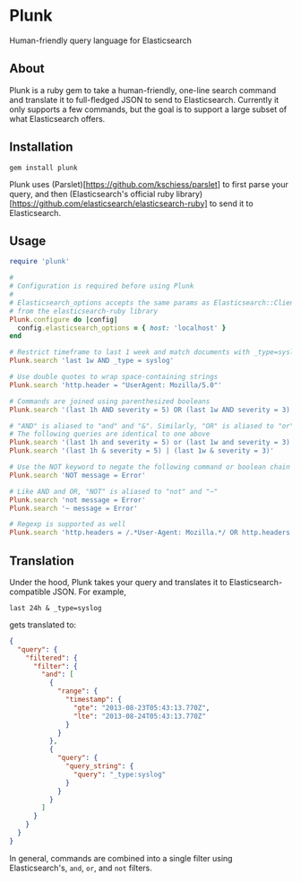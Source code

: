 Plunk
=====

Human-friendly query language for Elasticsearch

## About

Plunk is a ruby gem to take a human-friendly, one-line search command and
translate it to full-fledged JSON to send to Elasticsearch. Currently it only
supports a few commands, but the goal is to support a large subset of what
Elasticsearch offers.

## Installation
```
gem install plunk
```

Plunk uses (Parslet)[https://github.com/kschiess/parslet] to first parse your
query, and then (Elasticsearch's official ruby library)[https://github.com/elasticsearch/elasticsearch-ruby]
to send it to Elasticsearch.

## Usage
```ruby
require 'plunk'

# 
# Configuration is required before using Plunk
# 
# Elasticsearch_options accepts the same params as Elasticsearch::Client
# from the elasticsearch-ruby library
Plunk.configure do |config|
  config.elasticsearch_options = { host: 'localhost' }
end

# Restrict timeframe to last 1 week and match documents with _type=syslog
Plunk.search 'last 1w AND _type = syslog'

# Use double quotes to wrap space-containing strings
Plunk.search 'http.header = "UserAgent: Mozilla/5.0"'

# Commands are joined using parenthesized booleans
Plunk.search '(last 1h AND severity = 5) OR (last 1w AND severity = 3)'

# "AND" is aliased to "and" and "&". Similarly, "OR" is aliased to "or" and "|".
# The following queries are identical to one above
Plunk.search '(last 1h and severity = 5) or (last 1w and severity = 3)'
Plunk.search '(last 1h & severity = 5) | (last 1w & severity = 3)'

# Use the NOT keyword to negate the following command or boolean chain
Plunk.search 'NOT message = Error'

# Like AND and OR, "NOT" is aliased to "not" and "~"
Plunk.search 'not message = Error'
Plunk.search '~ message = Error'

# Regexp is supported as well
Plunk.search 'http.headers = /.*User-Agent: Mozilla.*/ OR http.headers = /.*application\/json.*/'
```


## Translation

Under the hood, Plunk takes your query and translates it to
Elasticsearch-compatible JSON. For example,

```last 24h & _type=syslog```

gets translated to:

```json
{
  "query": {
    "filtered": {
      "filter": {
        "and": [
          {
            "range": {
              "timestamp": {
                "gte": "2013-08-23T05:43:13.770Z",
                "lte": "2013-08-24T05:43:13.770Z"
              }
            }
          },
          {
            "query": {
              "query_string": {
                "query": "_type:syslog"
              }
            }
          }
        ]
      }
    }
  }
}
```

In general, commands are combined into a single filter using Elasticsearch's,
```and```, ```or```, and ```not``` filters.
